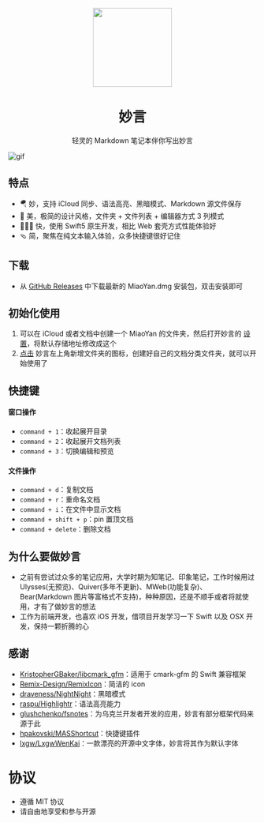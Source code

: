 <p align="center">
    <img src=https://qpluspicture.oss-cn-beijing.aliyuncs.com/r9a9uV/43.png width=160  />
    <h1 align="center">妙言</h1>
    <div  align="center">轻灵的 Markdown 笔记本伴你写出妙言</div>
</p>

![gif](https://qpluspicture.oss-cn-beijing.aliyuncs.com/auxutX/26.gif)

## 特点

- 🪂 妙，支持 iCloud 同步、语法高亮、黑暗模式、Markdown 源文件保存
- 🐶 美，极简的设计风格，文件夹 + 文件列表 + 编辑器方式 3 列模式
- 🏌🏽‍♂️ 快，使用 Swift5 原生开发，相比 Web 套壳方式性能体验好
- 🩴 简，聚焦在纯文本输入体验，众多快捷键很好记住

## 下载

- 从 [GitHub Releases](https://github.com/tw93/MiaoYan/releases) 中下载最新的 MiaoYan.dmg 安装包，双击安装即可

## 初始化使用

1. 可以在 iCloud 或者文档中创建一个 MiaoYan 的文件夹，然后打开妙言的 [设置](https://qpluspicture.oss-cn-beijing.aliyuncs.com/dcDO8s/31.jpg)，将默认存储地址修改成这个
2. [点击](https://qpluspicture.oss-cn-beijing.aliyuncs.com/cHBjMt/43.jpg) 妙言左上角新增文件夹的图标，创建好自己的文档分类文件夹，就可以开始使用了

## 快捷键

#### 窗口操作

- `command + 1`：收起展开目录
- `command + 2`：收起展开文档列表
- `command + 3`：切换编辑和预览

#### 文件操作

- `command + d`：复制文档
- `command + r`：重命名文档
- `command + i`：在文件中显示文档
- `command + shift + p`：pin 置顶文档
- `command + delete`：删除文档

## 为什么要做妙言

- 之前有尝试过众多的笔记应用，大学时期为知笔记、印象笔记，工作时候用过 Ulysses(无预览)、Quiver(多年不更新)、MWeb(功能复杂)、Bear(Markdown 图片等富格式不支持)，种种原因，还是不顺手或者将就使用，才有了做妙言的想法
- 工作为前端开发，也喜欢 iOS 开发，借项目开发学习一下 Swift 以及 OSX 开发，保持一颗折腾的心

## 感谢

- [KristopherGBaker/libcmark_gfm](https://github.com/KristopherGBaker/libcmark_gfm)：适用于 cmark-gfm 的 Swift 兼容框架
- [Remix-Design/RemixIcon](https://github.com/Remix-Design/RemixIcon)：简洁的 icon
- [draveness/NightNight](https://github.com/draveness/NightNight)：黑暗模式
- [raspu/Highlightr](https://github.com/raspu/Highlightr)：语法高亮能力
- [glushchenko/fsnotes](https://github.com/glushchenko/fsnotes)：为乌克兰开发者开发的应用，妙言有部分框架代码来源于此
- [hpakovski/MASShortcut](https://github.com/shpakovski/MASShortcut)：快捷键插件
- [lxgw/LxgwWenKai](https://github.com/lxgw/LxgwWenKai)：一款漂亮的开源中文字体，妙言将其作为默认字体

# 协议

- 遵循 MIT 协议
- 请自由地享受和参与开源
